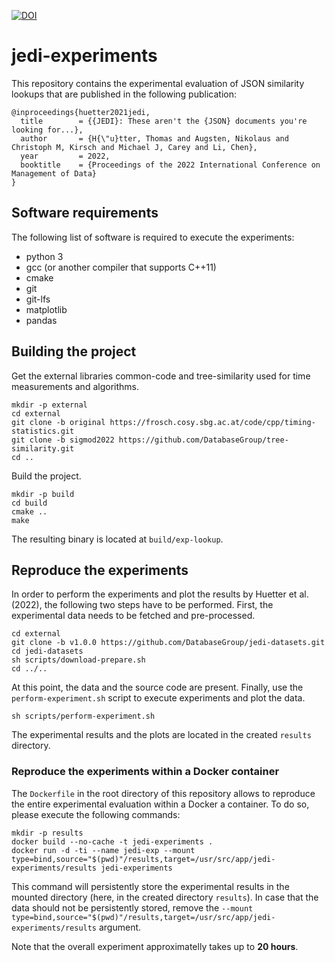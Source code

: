 [![DOI](https://zenodo.org/badge/442186830.svg)](https://zenodo.org/badge/latestdoi/442186830)

# jedi-experiments

This repository contains the experimental evaluation of JSON similarity lookups that are published in the following publication:

```
@inproceedings{huetter2021jedi,
  title        = {{JEDI}: These aren't the {JSON} documents you're looking for...},
  author       = {H{\"u}tter, Thomas and Augsten, Nikolaus and Christoph M, Kirsch and Michael J, Carey and Li, Chen},
  year         = 2022,
  booktitle    = {Proceedings of the 2022 International Conference on Management of Data}
}
```

## Software requirements

The following list of software is required to execute the experiments:
  * python 3
  * gcc (or another compiler that supports C++11)
  * cmake
  * git
  * git-lfs
  * matplotlib
  * pandas

## Building the project

Get the external libraries common-code and tree-similarity used for time measurements and algorithms.
```
mkdir -p external
cd external
git clone -b original https://frosch.cosy.sbg.ac.at/code/cpp/timing-statistics.git
git clone -b sigmod2022 https://github.com/DatabaseGroup/tree-similarity.git
cd ..
```

Build the project.
```
mkdir -p build
cd build
cmake ..
make
```

The resulting binary is located at `build/exp-lookup`.

## Reproduce the experiments

In order to perform the experiments and plot the results by Huetter et al. (2022), the following two steps have to be performed. First, the experimental data needs to be fetched and pre-processed.
```
cd external
git clone -b v1.0.0 https://github.com/DatabaseGroup/jedi-datasets.git
cd jedi-datasets
sh scripts/download-prepare.sh
cd ../..
```

At this point, the data and the source code are present. Finally, use the `perform-experiment.sh` script to execute experiments and plot the data.

```
sh scripts/perform-experiment.sh
```

The experimental results and the plots are located in the created `results` directory.

### Reproduce the experiments within a Docker container

The `Dockerfile` in the root directory of this repository allows to reproduce the entire experimental evaluation within a Docker a container. To do so, please execute the following commands:
```
mkdir -p results
docker build --no-cache -t jedi-experiments .
docker run -d -ti --name jedi-exp --mount type=bind,source="$(pwd)"/results,target=/usr/src/app/jedi-experiments/results jedi-experiments
```

This command will persistently store the experimental results in the mounted directory (here, in the created directory `results`). In case that the data should not be persistently stored, remove the `--mount type=bind,source="$(pwd)"/results,target=/usr/src/app/jedi-experiments/results` argument.

Note that the overall experiment approximatelly takes up to **20 hours**.
